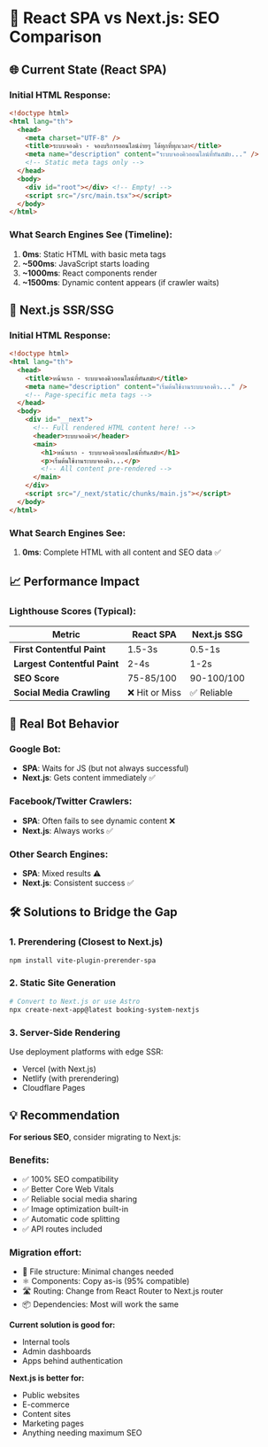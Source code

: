 # 🔄 React SPA vs Next.js: SEO Comparison

## 🌐 Current State (React SPA)

### Initial HTML Response:
```html
<!doctype html>
<html lang="th">
  <head>
    <meta charset="UTF-8" />
    <title>ระบบจองคิว - จองบริการออนไลน์ง่ายๆ ได้ทุกที่ทุกเวลา</title>
    <meta name="description" content="ระบบจองคิวออนไลน์ที่ทันสมัย..." />
    <!-- Static meta tags only -->
  </head>
  <body>
    <div id="root"></div> <!-- Empty! -->
    <script src="/src/main.tsx"></script>
  </body>
</html>
```

### What Search Engines See (Timeline):
1. **0ms**: Static HTML with basic meta tags
2. **~500ms**: JavaScript starts loading
3. **~1000ms**: React components render
4. **~1500ms**: Dynamic content appears (if crawler waits)

## 🚀 Next.js SSR/SSG

### Initial HTML Response:
```html
<!doctype html>
<html lang="th">
  <head>
    <title>หน้าแรก - ระบบจองคิวออนไลน์ที่ทันสมัย</title>
    <meta name="description" content="เริ่มต้นใช้งานระบบจองคิว..." />
    <!-- Page-specific meta tags -->
  </head>
  <body>
    <div id="__next">
      <!-- Full rendered HTML content here! -->
      <header>ระบบจองคิว</header>
      <main>
        <h1>หน้าแรก - ระบบจองคิวออนไลน์ที่ทันสมัย</h1>
        <p>เริ่มต้นใช้งานระบบจองคิว...</p>
        <!-- All content pre-rendered -->
      </main>
    </div>
    <script src="/_next/static/chunks/main.js"></script>
  </body>
</html>
```

### What Search Engines See:
1. **0ms**: Complete HTML with all content and SEO data ✅

## 📈 Performance Impact

### Lighthouse Scores (Typical):

| Metric | React SPA | Next.js SSG |
|--------|-----------|-------------|
| **First Contentful Paint** | 1.5-3s | 0.5-1s |
| **Largest Contentful Paint** | 2-4s | 1-2s |
| **SEO Score** | 75-85/100 | 90-100/100 |
| **Social Media Crawling** | ❌ Hit or Miss | ✅ Reliable |

## 🤖 Real Bot Behavior

### Google Bot:
- **SPA**: Waits for JS (but not always successful)
- **Next.js**: Gets content immediately ✅

### Facebook/Twitter Crawlers:
- **SPA**: Often fails to see dynamic content ❌
- **Next.js**: Always works ✅

### Other Search Engines:
- **SPA**: Mixed results ⚠️
- **Next.js**: Consistent success ✅

## 🛠️ Solutions to Bridge the Gap

### 1. **Prerendering** (Closest to Next.js)
```bash
npm install vite-plugin-prerender-spa
```

### 2. **Static Site Generation**
```bash
# Convert to Next.js or use Astro
npx create-next-app@latest booking-system-nextjs
```

### 3. **Server-Side Rendering**
Use deployment platforms with edge SSR:
- Vercel (with Next.js)
- Netlify (with prerendering)
- Cloudflare Pages

## 💡 Recommendation

**For serious SEO**, consider migrating to Next.js:

### Benefits:
- ✅ 100% SEO compatibility
- ✅ Better Core Web Vitals
- ✅ Reliable social media sharing
- ✅ Image optimization built-in
- ✅ Automatic code splitting
- ✅ API routes included

### Migration effort:
- 📁 File structure: Minimal changes needed
- ⚛️ Components: Copy as-is (95% compatible)
- 🛣️ Routing: Change from React Router to Next.js router
- 📦 Dependencies: Most will work the same

**Current solution is good for:**
- Internal tools
- Admin dashboards  
- Apps behind authentication

**Next.js is better for:**
- Public websites
- E-commerce
- Content sites
- Marketing pages
- Anything needing maximum SEO